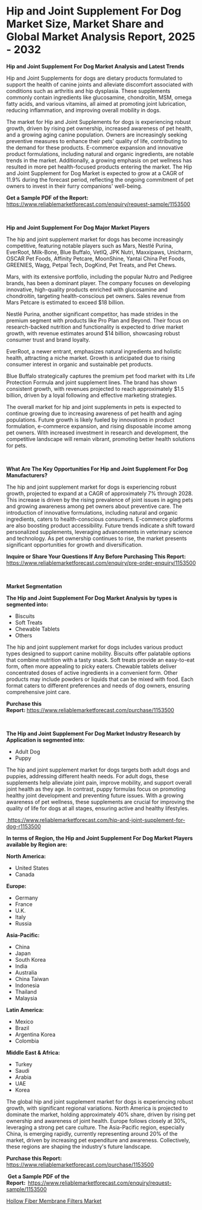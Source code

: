<p><h1>Hip and Joint Supplement For Dog Market Size, Market Share and Global Market Analysis Report, 2025 - 2032</h1></p><p><strong>Hip and Joint Supplement For Dog Market Analysis and Latest Trends</strong></p>
<p><p>Hip and Joint Supplements for dogs are dietary products formulated to support the health of canine joints and alleviate discomfort associated with conditions such as arthritis and hip dysplasia. These supplements commonly contain ingredients like glucosamine, chondroitin, MSM, omega fatty acids, and various vitamins, all aimed at promoting joint lubrication, reducing inflammation, and improving overall mobility in dogs.</p><p>The market for Hip and Joint Supplements for dogs is experiencing robust growth, driven by rising pet ownership, increased awareness of pet health, and a growing aging canine population. Owners are increasingly seeking preventive measures to enhance their pets' quality of life, contributing to the demand for these products. E-commerce expansion and innovative product formulations, including natural and organic ingredients, are notable trends in the market. Additionally, a growing emphasis on pet wellness has resulted in more pet health-focused products entering the market. The Hip and Joint Supplement for Dog Market is expected to grow at a CAGR of 11.9% during the forecast period, reflecting the ongoing commitment of pet owners to invest in their furry companions' well-being.</p></p>
<p><strong>Get a Sample PDF of the Report:&nbsp;</strong> <a href="https://www.reliablemarketforecast.com/enquiry/request-sample/1153500?utm_campaign=2140&utm_medium=2&utm_source=Github&utm_content=ia&utm_term=10022025&utm_id=hip-and-joint-supplement-for-dog">https://www.reliablemarketforecast.com/enquiry/request-sample/1153500</a></p>
<p>&nbsp;</p>
<p><strong>Hip and Joint Supplement For Dog Major Market Players</strong></p>
<p><p>The hip and joint supplement market for dogs has become increasingly competitive, featuring notable players such as Mars, Nestlé Purina, EverRoot, Milk-Bone, Blue Buffalo, VetIQ, JPK Nutri, Maxxipaws, Unicharm, OSCAR Pet Foods, Affinity Petcare, MoonShine, Yantai China Pet Foods, GREENIES, Wagg, Petpal Tech, DogKind, Pet Treats, and Pet Chews.</p><p>Mars, with its extensive portfolio, including the popular Nutro and Pedigree brands, has been a dominant player. The company focuses on developing innovative, high-quality products enriched with glucosamine and chondroitin, targeting health-conscious pet owners. Sales revenue from Mars Petcare is estimated to exceed $18 billion.</p><p>Nestlé Purina, another significant competitor, has made strides in the premium segment with products like Pro Plan and Beyond. Their focus on research-backed nutrition and functionality is expected to drive market growth, with revenue estimates around $14 billion, showcasing robust consumer trust and brand loyalty.</p><p>EverRoot, a newer entrant, emphasizes natural ingredients and holistic health, attracting a niche market. Growth is anticipated due to rising consumer interest in organic and sustainable pet products.</p><p>Blue Buffalo strategically captures the premium pet food market with its Life Protection Formula and joint supplement lines. The brand has shown consistent growth, with revenues projected to reach approximately $1.5 billion, driven by a loyal following and effective marketing strategies.</p><p>The overall market for hip and joint supplements in pets is expected to continue growing due to increasing awareness of pet health and aging populations. Future growth is likely fueled by innovations in product formulation, e-commerce expansion, and rising disposable income among pet owners. With increased investment in research and development, the competitive landscape will remain vibrant, promoting better health solutions for pets.</p></p>
<p>&nbsp;</p>
<p><strong>What Are The Key Opportunities For Hip and Joint Supplement For Dog Manufacturers?</strong></p>
<p><p>The hip and joint supplement market for dogs is experiencing robust growth, projected to expand at a CAGR of approximately 7% through 2028. This increase is driven by the rising prevalence of joint issues in aging pets and growing awareness among pet owners about preventive care. The introduction of innovative formulations, including natural and organic ingredients, caters to health-conscious consumers. E-commerce platforms are also boosting product accessibility. Future trends indicate a shift toward personalized supplements, leveraging advancements in veterinary science and technology. As pet ownership continues to rise, the market presents significant opportunities for growth and diversification.</p></p>
<p><strong>Inquire or Share Your Questions If Any Before Purchasing This Report:</strong> <a href="https://www.reliablemarketforecast.com/enquiry/pre-order-enquiry/1153500?utm_campaign=2140&utm_medium=2&utm_source=Github&utm_content=ia&utm_term=10022025&utm_id=hip-and-joint-supplement-for-dog">https://www.reliablemarketforecast.com/enquiry/pre-order-enquiry/1153500</a></p>
<p>&nbsp;</p>
<p><strong>Market Segmentation</strong></p>
<p><strong>The Hip and Joint Supplement For Dog Market Analysis by types is segmented into:</strong></p>
<p><ul><li>Biscuits</li><li>Soft Treats</li><li>Chewable Tablets</li><li>Others</li></ul></p>
<p><p>The hip and joint supplement market for dogs includes various product types designed to support canine mobility. Biscuits offer palatable options that combine nutrition with a tasty snack. Soft treats provide an easy-to-eat form, often more appealing to picky eaters. Chewable tablets deliver concentrated doses of active ingredients in a convenient form. Other products may include powders or liquids that can be mixed with food. Each format caters to different preferences and needs of dog owners, ensuring comprehensive joint care.</p></p>
<p><strong>Purchase this Report:&nbsp;</strong><a href="https://www.reliablemarketforecast.com/purchase/1153500?utm_campaign=2140&utm_medium=2&utm_source=Github&utm_content=ia&utm_term=10022025&utm_id=hip-and-joint-supplement-for-dog">https://www.reliablemarketforecast.com/purchase/1153500</a></p>
<p>&nbsp;</p>
<p><strong>The Hip and Joint Supplement For Dog Market Industry Research by Application is segmented into:</strong></p>
<p><ul><li>Adult Dog</li><li>Puppy</li></ul></p>
<p><p>The hip and joint supplement market for dogs targets both adult dogs and puppies, addressing different health needs. For adult dogs, these supplements help alleviate joint pain, improve mobility, and support overall joint health as they age. In contrast, puppy formulas focus on promoting healthy joint development and preventing future issues. With a growing awareness of pet wellness, these supplements are crucial for improving the quality of life for dogs at all stages, ensuring active and healthy lifestyles.</p></p>
<p><a href="https://www.reliablemarketforecast.com/hip-and-joint-supplement-for-dog-r1153500?utm_campaign=2140&utm_medium=2&utm_source=Github&utm_content=ia&utm_term=10022025&utm_id=hip-and-joint-supplement-for-dog">&nbsp;https://www.reliablemarketforecast.com/hip-and-joint-supplement-for-dog-r1153500</a></p>
<p><strong>In terms of Region, the Hip and Joint Supplement For Dog Market Players available by Region are:</strong></p>
<p>
    <p> <strong> North America: </strong>
        <ul>
            <li>United States</li>
            <li>Canada</li>
        </ul>
        </p> 
    <p> <strong> Europe: </strong>
        <ul>
            <li>Germany</li>
            <li>France</li>
            <li>U.K.</li>
            <li>Italy</li>
            <li>Russia</li>
        </ul>
        </p> 
    <p> <strong> Asia-Pacific: </strong>
        <ul>
            <li>China</li>
            <li>Japan</li>
            <li>South Korea</li>
            <li>India</li>
            <li>Australia</li>
            <li>China Taiwan</li>
            <li>Indonesia</li>
            <li>Thailand</li>
            <li>Malaysia</li>
        </ul>
        </p> 
    <p> <strong> Latin America: </strong>
        <ul>
            <li>Mexico</li>
            <li>Brazil</li>
            <li>Argentina Korea</li>
            <li>Colombia</li>
        </ul>
        </p> 
    <p> <strong> Middle East & Africa: </strong>
        <ul>
            <li>Turkey</li>
            <li>Saudi</li>
            <li>Arabia</li>
            <li>UAE</li>
            <li>Korea</li>
        </ul>
    </p>
    </p>
<p><p>The global hip and joint supplement market for dogs is experiencing robust growth, with significant regional variations. North America is projected to dominate the market, holding approximately 40% share, driven by rising pet ownership and awareness of joint health. Europe follows closely at 30%, leveraging a strong pet care culture. The Asia-Pacific region, especially China, is emerging rapidly, currently representing around 20% of the market, driven by increasing pet expenditure and awareness. Collectively, these regions are shaping the industry's future landscape.</p></p>
<p><strong>Purchase this Report: </strong><a href="https://www.reliablemarketforecast.com/purchase/1153500?utm_campaign=2140&utm_medium=2&utm_source=Github&utm_content=ia&utm_term=10022025&utm_id=hip-and-joint-supplement-for-dog">https://www.reliablemarketforecast.com/purchase/1153500</a></p>
<p>&nbsp;<strong>Get a Sample PDF of the Report:&nbsp;&nbsp;</strong><a href="https://www.reliablemarketforecast.com/enquiry/request-sample/1153500?utm_campaign=2140&utm_medium=2&utm_source=Github&utm_content=ia&utm_term=10022025&utm_id=hip-and-joint-supplement-for-dog">https://www.reliablemarketforecast.com/enquiry/request-sample/1153500</a></p>
<p><strong></strong></p>
<p><p><a href="https://github.com/abbislposival/Market-Research-Report-List-1/blob/main/hollow-fiber-membrane-filters-market.md?utm_campaign=2140&utm_medium=2&utm_source=Github&utm_content=ia&utm_term=10022025&utm_id=hip-and-joint-supplement-for-dog">Hollow Fiber Membrane Filters Market</a></p></p>